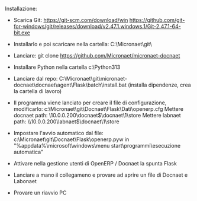 Installazione:
- Scarica Git: 
  https://git-scm.com/download/win
  https://github.com/git-for-windows/git/releases/download/v2.47.1.windows.1/Git-2.47.1-64-bit.exe

- Installarlo e poi scaricare nella cartella:
  C:\Micronaet\git\

- Lanciare:
  git clone https://github.com/Micronaet/micronaet-docnaet
 
- Installare Python nella cartella 
  c:\Python313

- Lanciare dal repo: 
  C:\Micronaet\git\micronaet-docnaet\docnaet\agent\Flask\batch\install.bat 
  (installa dipendenze, crea la cartella di lavoro)

- Il programma viene lanciato per creare il file di configurazione, modificarlo:
  c:\Micronaet\git\Docnaet\Flask\Dati\openerp.cfg
  Mettere docnaet path: \\10.0.0.200\docnaet$\docnaet\1\store
  Mettere labnaet path: \\10.0.0.200\labnaet$\docnaet\1\store
  
- Impostare l'avvio automatico dal file: 
  c:\Micronaet\git\Docnaet\Flask\openerp.pyw
  in
  "%appdata%\microsoft\windows\menu start\programmi\esecuzione automatica"
  
- Attivare nella gestione utenti di OpenERP / Docnaet la spunta Flask
  
- Lanciare a mano il collegameno e provare ad aprire un file di Docnaet e Labonaet  

- Provare un riavvio PC

